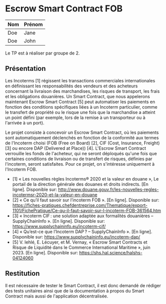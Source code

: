 # Escrow Smart Contract FOB

|   Nom   | Prénom |
|---------|--------|
|   Doe   |  Jane  |
|   Doe   |  John  |

Le TP est à réaliser par groupe de 2.

## Présentation

Les Incoterms [1] régissent les transactions commerciales internationales en définissant les responsabilités des vendeurs et des acheteurs concernant la livraison des marchandises, les risques de transport, les frais et les obligations douanières. Un Smart Contract, que nous appelerons maintenant Escrow Smart Contract [5] peut automatiser les paiements en fonction des conditions spécifiques liées à un Incoterm particulier, comme le transfert de propriété ou le risque une fois que la marchandise a atteint un point défini (par exemple, lors de la remise à un transporteur ou à l'arrivée à un port).

Le projet consiste à concevoir un Escrow Smart Contract, où les paiements sont automatiquement déclenchés en fonction de la conformité aux termes de l'Incoterm choisi (FOB (Free on Board) [2], CIF (Cost, Insurance, Freight) [3] ou encore DAP (Delivered at Place)) [4]. L'Escrow Smart Contract verrouille les fonds de l'acheteur, qui ne seront déploqués qu'une fois que certaines conditions de livraison ou de transfert de risques, définies par l'incoterm, seront satisfaites. Pour ce projet, on s'intéresse uniquement à l'Incoterm FOB.

- [1] « Les nouvelles règles Incoterms® 2020 et la valeur en douane », Le portail de la direction générale des douanes et droits indirects. [En ligne]. Disponible sur: http://www.douane.gouv.fr/les-nouvelles-regles-incotermsr-2020-et-la-valeur-en-douane
- [2] « Ce qu’il faut savoir sur l’incoterm FOB ». [En ligne]. Disponible sur: https://fiches-pratiques.chefdentreprise.com/Thematique/export-1101/FichePratique/Ce-qu-il-faut-savoir-sur-l-incoterm-FOB-361564.htm
- [3] « Incoterm CIF : une solution adaptée aux formalités douanières – SupplyChainInfo ». [En ligne]. Disponible sur: https://www.supplychaininfo.eu/incoterm-cif/
- [4] « Qu’est-ce que l’Incoterm DAP ? – SupplyChainInfo ». [En ligne]. Disponible sur: https://www.supplychaininfo.eu/incoterm-dap/
- [5] V. Iehlé, E. Lécuyer, et M. Vernay, « Escrow Smart Contracts et Risque de Liquidité dans le Commerce International Maritime », juin 2023. [En ligne]. Disponible sur: https://shs.hal.science/halshs-04124060

## Restitution

Il est nécessaire de tester le Smart Contract, il est donc demandé de rédiger des tests unitaires ainsi que de la documentation à propos du Smart Contract mais aussi de l'application décentralisée.
